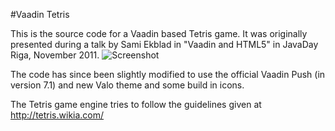 #Vaadin Tetris

This is the source code for a Vaadin based Tetris game. It was originally presented during a talk by Sami Ekblad in "Vaadin and HTML5" in JavaDay Riga, November 2011.
![Screenshot](https://github.com/github/mstahv/VaadinTetris/blob/master/vaadin-tetris.png)

The code has since been slightly modified to use the official Vaadin Push (in version 7.1) and new Valo theme and some build in icons.

The Tetris game engine tries to follow the guidelines given at  http://tetris.wikia.com/

